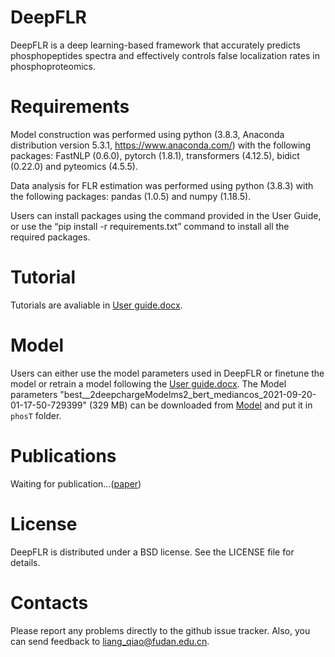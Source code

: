 # DeepFLR
DeepFLR is a deep learning-based framework that accurately predicts phosphopeptides spectra and effectively controls false localization rates in phosphoproteomics.

# Requirements
Model construction was performed using python (3.8.3, Anaconda distribution version 5.3.1, https://www.anaconda.com/) with the following packages: FastNLP (0.6.0), pytorch (1.8.1), transformers (4.12.5), bidict (0.22.0) and pyteomics (4.5.5).

Data analysis for FLR estimation was performed using python (3.8.3) with the following packages: pandas (1.0.5) and numpy (1.18.5).

Users can install packages using the command provided in the User Guide, or use the “pip install -r requirements.txt” command to install all the required packages.


# Tutorial
Tutorials are avaliable in [User guide.docx](https://github.com/yuz2011/DeepFLR/blob/main/User%20guide.docx).
# Model
Users can either use the model parameters used in DeepFLR or finetune the model or retrain a model following the  [User guide.docx](https://github.com/yuz2011/DeepFLR/blob/main/User%20guide.docx). The Model parameters "best__2deepchargeModelms2_bert_mediancos_2021-09-20-01-17-50-729399" (329 MB) can be downloaded from [Model](https://github.com/yuz2011/DeepFLR/releases/tag/Model) and put it in `phosT` folder.
# Publications
Waiting for publication...([paper]())


# License
DeepFLR is distributed under a BSD license. See the LICENSE file for details.

# Contacts
Please report any problems directly to the github issue tracker. Also, you can send feedback to liang_qiao@fudan.edu.cn.
